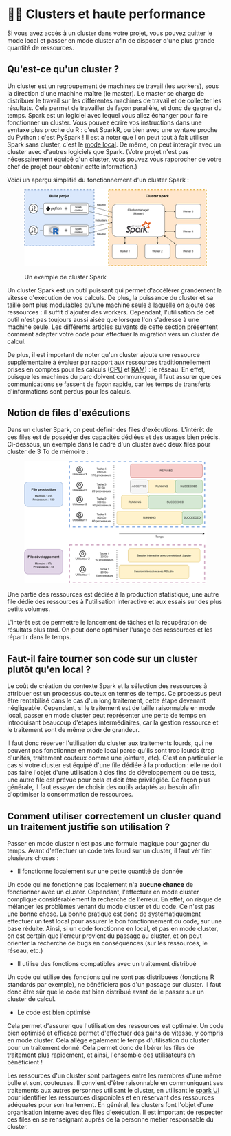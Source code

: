 # 👩‍🏫 Clusters et haute performance

Si vous avez accès à un cluster dans votre projet, vous pouvez quitter le mode local et passer en mode cluster afin de disposer d'une plus grande quantité de ressources.

## Qu'est-ce qu'un cluster ?

Un cluster est un regroupement de machines de travail (les workers), sous la direction d'une machine maître (le master). Le master se charge de distribuer le travail sur les différentes machines de travail et de collecter les résultats. Cela permet de travailler de façon parallèle, et donc de gagner du temps. Spark est un logiciel avec lequel vous allez échanger pour faire fonctionner un cluster. Vous pouvez écrire vos instructions dans une syntaxe plus proche du R : c'est SparkR, ou bien avec une syntaxe proche du Python : c'est PySpark ! Il est à noter que l'on peut tout à fait utiliser Spark sans cluster, c'est le [mode local](../spark/). De même, on peut interagir avec un cluster avec d'autres logiciels que Spark. (Votre projet n'est pas nécessairement équipé d'un cluster, vous pouvez vous rapprocher de votre chef de projet pour obtenir cette information.)

Voici un aperçu simplifié du fonctionnement d'un cluster Spark :

<figure><img src="../chapters/images/spark.png" alt=""><figcaption><p>Un exemple de cluster Spark</p></figcaption></figure>

Un cluster Spark est un outil puissant qui permet d'accélérer grandement la vitesse d'exécution de vos calculs. De plus, la puissance du cluster et sa taille sont plus modulables qu'une machine seule à laquelle on ajoute des ressources : il suffit d'ajouter des workers. Cependant, l'utilisation de cet outil n'est pas toujours aussi aisée que lorsque l'on s'adresse à une machine seule. Les différents articles suivants de cette section présentent comment adapter votre code pour effectuer la migration vers un cluster de calcul.&#x20;

De plus, il est important de noter qu'un cluster ajoute une ressource supplémentaire à évaluer par rapport aux ressources traditionnellement prises en comptes pour les calculs ([CPU](../performance-calculs/ressources.md#le-processeur) et [RAM](../performance-calculs/ressources.md#la-memoire)) : le réseau. En effet, puisque les machines du parc doivent communiquer, il faut assurer que ces communications se fassent de façon rapide, car les temps de transferts d'informations sont perdus pour les calculs.

## Notion de files d'exécutions

Dans un cluster Spark, on peut définir des files d'exécutions. L'intérêt de ces files est de posséder des capacités dédiées et des usages bien précis. Ci-dessous, un exemple dans le cadre d'un cluster avec deux files pour cluster de 3 To de mémoire :

<figure><img src="../.gitbook/assets/files_exec (1).png" alt=""><figcaption></figcaption></figure>

Une partie des ressources est dédiée à la production statistique, une autre file dédie des ressources à l'utilisation interactive et aux essais sur des plus petits volumes.&#x20;

L'intérêt est de permettre le lancement de tâches et la récupération de résultats plus tard. On peut donc optimiser l'usage des ressources et les répartir dans le temps.

## Faut-il faire tourner son code sur un cluster plutôt qu'en local ?

Le coût de création du contexte Spark et la sélection des ressources à attribuer est un processus couteux en termes de temps. Ce processus peut être rentabilisé dans le cas d'un long traitement, cette étape devenant négligeable. Cependant, si le traitement est de taille raisonnable en mode local, passer en mode cluster peut représenter une perte de temps en introduisant beaucoup d'étapes intermédiaires, car la gestion ressource et le traitement sont de même ordre de grandeur.&#x20;

Il faut donc réserver l'utilisation du cluster aux traitements lourds, qui ne peuvent pas fonctionner en mode local parce qu'ils sont trop lourds (trop d'unités, traitement couteux comme une jointure, etc). C'est en particulier le cas si votre cluster est équipé d'une file dédiée à la production : elle ne doit pas faire l'objet d'une utilisation à des fins de développement ou de tests, une autre file est prévue pour cela et doit être privilégiée. De façon plus générale, il faut essayer de choisir des outils adaptés au besoin afin d'optimiser la consommation de ressources.

## Comment utiliser correctement un cluster quand un traitement justifie son utilisation ?

Passer en mode cluster n'est pas une formule magique pour gagner du temps. Avant d'effectuer un code très lourd sur un cluster, il faut vérifier plusieurs choses :

* Il fonctionne localement sur une petite quantité de donnée

Un code qui ne fonctionne pas localement n'a **aucune chance** de fonctionner avec un cluster. Cependant, l'effectuer en mode cluster complique considérablement la recherche de l'erreur. En effet, on risque de mélanger les problèmes venant du mode cluster et du code. Ce n'est pas une bonne chose. La bonne pratique est donc de systématiquement effectuer un test local pour assurer le bon fonctionnement du code, sur une base réduite. Ainsi, si un code fonctionne en local, et pas en mode cluster, on est certain que l'erreur provient du passage au cluster, et on peut orienter la recherche de bugs en conséquences (sur les ressources, le réseau, etc.)

* Il utilise des fonctions compatibles avec un traitement distribué&#x20;

Un code qui utilise des fonctions qui ne sont pas distribuées (fonctions R standards par exemple), ne bénéficiera pas d'un passage sur cluster. Il faut donc être sûr que le code est bien distribué avant de le passer sur un cluster de calcul.

* &#x20;Le code est bien optimisé

Cela permet d'assurer que l'utilisation des ressources est optimale. Un code bien optimisé et efficace permet d'effectuer des gains de vitesse, y compris en mode cluster. Cela allège également le temps d'utilisation du cluster pour un traitement donné. Cela permet donc de libérer les files de traitement plus rapidement, et ainsi, l'ensemble des utilisateurs en bénéficient !

Les ressources d'un cluster sont partagées entre les membres d'une même bulle et sont couteuses. Il convient d'être raisonnable en communiquant ses traitements aux autres personnes utilisant le cluster, en utilisant le [spark UI](interfaces.md) pour identifier les ressources disponibles et en réservant des ressources adéquates pour son traitement. En général, les clusters font l'objet d'une organisation interne avec des files d'exécution. Il est important de respecter ces files en se renseignant auprès de la personne métier responsable du cluster.
